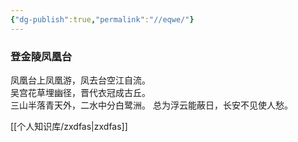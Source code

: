 ```yaml
---
{"dg-publish":true,"permalink":"//eqwe/"}
---
```



### 登金陵凤凰台
凤凰台上凤凰游，凤去台空江自流。  
吴宫花草埋幽径，晋代衣冠成古丘。  
三山半落青天外，二水中分白鹭洲。
总为浮云能蔽日，长安不见使人愁。

[[个人知识库/zxdfas\|zxdfas]]

